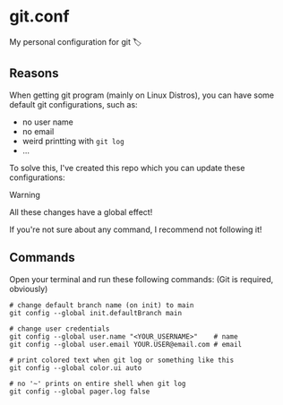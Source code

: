 git.conf
========

My personal configuration for git 🏷️

Reasons
-------

When getting git program (mainly on Linux Distros), you can have some
default git configurations, such as:
- no user name
- no email
- weird printting with `git log`
- ...

To solve this, I've created this repo which you can update these
configurations:

> [!WARNING]
>
> All these changes have a global effect!
>
> If you're not sure about any command, I recommend not following it!

Commands
--------

Open your terminal and run these following commands: (Git is
required, obviously)

```shell
# change default branch name (on init) to main
git config --global init.defaultBranch main

# change user credentials
git config --global user.name "<YOUR_USERNAME>"    # name
git config --global user.email YOUR.USER@email.com # email

# print colored text when git log or something like this
git config --global color.ui auto

# no '~' prints on entire shell when git log
git config --global pager.log false
```
